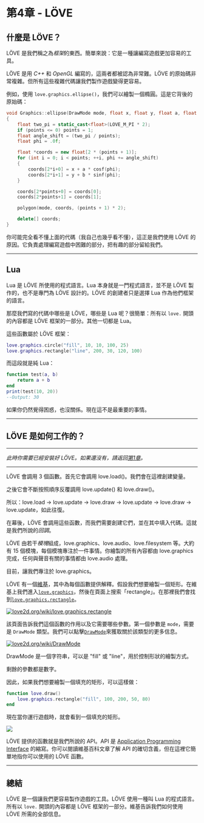 # 第4章 - LÖVE

## 什麼是 LÖVE？
LÖVE 是我們稱之為*框架*的東西。簡單來說：它是一種讓編寫遊戲更加容易的工具。

LÖVE 是用 *C++* 和 *OpenGL* 編寫的，這兩者都被認為非常難。LÖVE 的原始碼非常複雜。但所有這些複雜代碼讓我們製作遊戲變得更容易。

例如，使用 `love.graphics.ellipse()`，我們可以繪製一個橢圓。這是它背後的原始碼：

```cpp
void Graphics::ellipse(DrawMode mode, float x, float y, float a, float b, int points)
{
    float two_pi = static_cast<float>(LOVE_M_PI * 2);
    if (points <= 0) points = 1;
    float angle_shift = (two_pi / points);
    float phi = .0f;

    float *coords = new float[2 * (points + 1)];
    for (int i = 0; i < points; ++i, phi += angle_shift)
    {
        coords[2*i+0] = x + a * cosf(phi);
        coords[2*i+1] = y + b * sinf(phi);
    }

    coords[2*points+0] = coords[0];
    coords[2*points+1] = coords[1];

    polygon(mode, coords, (points + 1) * 2);

    delete[] coords;
}
```

你可能完全看不懂上面的代碼（我自己也幾乎看不懂），這正是我們使用 LÖVE 的原因。它負責處理編寫遊戲中困難的部分，把有趣的部分留給我們。

___

## Lua

Lua 是 LÖVE 所使用的程式語言。Lua 本身就是一門程式語言，並不是 LÖVE 製作的，也不是專門為 LÖVE 設計的。LÖVE 的創建者只是選擇 Lua 作為他們框架的語言。

那麼我們寫的代碼中哪些是 LÖVE，哪些是 Lua 呢？很簡單：所有以 `love.` 開頭的內容都是 LÖVE 框架的一部分。其他一切都是 Lua。

這些函數屬於 LÖVE 框架：

```lua
love.graphics.circle("fill", 10, 10, 100, 25)
love.graphics.rectangle("line", 200, 30, 120, 100)
```

而這段就是純 Lua：

```lua
function test(a, b)
    return a + b
end
print(test(10, 20))
--Output: 30
```

如果你仍然覺得困惑，也沒關係。現在這不是最重要的事情。

___


## LÖVE 是如何工作的？

___

*此時你需要已經安裝好 LÖVE。如果還沒有，請返回[第1章](1)。*
___

LÖVE 會調用 3 個函數。首先它會調用 love.load()。我們會在這裡創建變量。

之後它會不斷按照順序反覆調用 love.update() 和 love.draw()。

所以：love.load -> love.update -> love.draw -> love.update -> love.draw -> love.update，如此往復。

在幕後，LÖVE 會調用這些函數，而我們需要創建它們，並在其中填入代碼。這就是我們所說的*回調*。

LÖVE 由若干*模塊*組成，love.graphics、love.audio、love.filesystem 等。大約有 15 個模塊，每個模塊專注於一件事情。你繪製的所有內容都由 love.graphics 完成，任何與聲音有關的事情都由 love.audio 處理。

目前，讓我們專注於 love.graphics。

LÖVE 有一個[維基](https://www.love2d.org/wiki/Main_Page)，其中為每個函數提供解釋。假設我們想要繪製一個矩形。在維基上我們進入[`love.graphics`](https://www.love2d.org/wiki/love.graphics)，然後在頁面上搜索「rectangle」。在那裡我們會找到[`love.graphics.rectangle`](https://www.love2d.org/wiki/love.graphics.rectangle)。

[![](/images/book/4/rectangle.png "love2d.org/wiki/love.graphics.rectangle")](https://www.love2d.org/wiki/love.graphics.rectangle)

該頁面告訴我們這個函數的作用以及它需要哪些參數。第一個參數是 `mode`，需要是 `DrawMode` 類型。我們可以點擊[`DrawMode`](https://www.love2d.org/wiki/DrawMode)來獲取關於該類型的更多信息。

[![](/images/book/4/drawmode.png "love2d.org/wiki/DrawMode")](https://www.love2d.org/wiki/DrawMode)

DrawMode 是一個字符串，可以是 "fill" 或 "line"，用於控制形狀的繪製方式。

剩餘的參數都是數字。

因此，如果我們想要繪製一個填充的矩形，可以這樣做：
```lua
function love.draw()
    love.graphics.rectangle("fill", 100, 200, 50, 80)
end
```

現在當你運行遊戲時，就會看到一個填充的矩形。

![](/images/book/4/example_rectangle.png)

LÖVE 提供的函數就是我們所說的 API。API 是 [Application Programming Interface](https://en.wikipedia.org/wiki/Application_programming_interface) 的縮寫。你可以閱讀維基百科文章了解 API 的確切含義，但在這裡它簡單地指你可以使用的 LÖVE 函數。

___

## 總結
LÖVE 是一個讓我們更容易製作遊戲的工具。LÖVE 使用一種叫 Lua 的程式語言。所有以 `love.` 開頭的內容都是 LÖVE 框架的一部分。維基告訴我們如何使用 LÖVE 所需的全部信息。